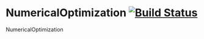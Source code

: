NumericalOptimization [![Build Status](https://travis-ci.org/wbaek/NumericalOptimization.svg?branch=master)](https://travis-ci.org/wbaek/NumericalOptimization)
=====================

NumericalOptimization 

